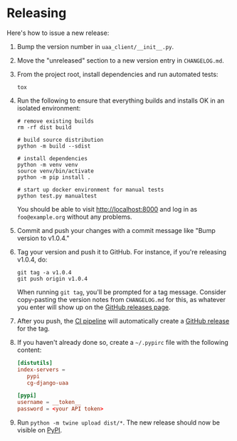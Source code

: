 # Releasing

Here's how to issue a new release:

1. Bump the version number in `uaa_client/__init__.py`.

1. Move the "unreleased" section to a new version entry in
   `CHANGELOG.md`.

1. From the project root, install dependencies and run automated tests:

   ```shell
   tox
   ```

1. Run the following to ensure that everything builds and
   installs OK in an isolated environment:

   ```shell
   # remove existing builds
   rm -rf dist build

   # build source distribution
   python -m build --sdist

   # install dependencies
   python -m venv venv
   source venv/bin/activate
   python -m pip install .

   # start up docker environment for manual tests
   python test.py manualtest
   ```

   You should be able to visit <http://localhost:8000> and log in
   as `foo@example.org` without any problems.

1. Commit and push your changes with a commit message like
   "Bump version to v1.0.4."

1. Tag your version and push it to GitHub. For instance, if you're
   releasing v1.0.4, do:

   ```shell
   git tag -a v1.0.4
   git push origin v1.0.4
   ```

   When running `git tag`, you'll be prompted for a tag
   message. Consider copy-pasting the version notes from
   `CHANGELOG.md` for this, as whatever you enter will
   show up on the [GitHub releases page][].

1. After you push, the [CI pipeline](./ci/pipeline.yml) will automatically
   create a [GitHub release][GitHub releases page] for the tag.

1. If you haven't already done so, create a `~/.pypirc` file
   with the following content:

   ```conf
   [distutils]
   index-servers =
      pypi
      cg-django-uaa

   [pypi]
   username = __token__
   password = <your API token>
   ```

1. Run `python -m twine upload dist/*`.  The new release should now
   be visible on [PyPI][].

[GitHub releases page]: https://github.com/cloud-gov/cg-django-uaa/releases
[PyPI]: https://pypi.python.org/pypi/cg-django-uaa
